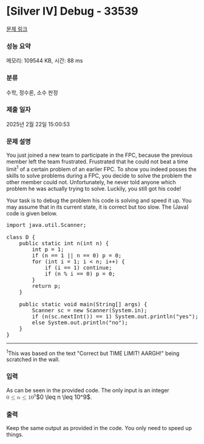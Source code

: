 # [Silver IV] Debug - 33539 

[문제 링크](https://www.acmicpc.net/problem/33539) 

### 성능 요약

메모리: 109544 KB, 시간: 88 ms

### 분류

수학, 정수론, 소수 판정

### 제출 일자

2025년 2월 22일 15:00:53

### 문제 설명

<p>You just joined a new team to participate in the FPC, because the previous member left the team frustrated. Frustrated that he could not beat a time limit<sup>1</sup> of a certain problem of an earlier FPC. To show you indeed posses the skills to solve problems during a FPC, you decide to solve the problem the other member could not. Unfortunately, he never told anyone which problem he was actually trying to solve. Luckily, you still got his code!</p>

<p>Your task is to debug the problem his code is solving and speed it up. You may assume that in its current state, it is correct but too slow. The (Java) code is given below.</p>

<pre>import java.util.Scanner;

class D {
    public static int n(int n) {
        int p = 1;
        if (n == 1 || n == 0) p = 0;
        for (int i = 1; i < n; i++) {
            if (i == 1) continue;
            if (n % i == 0) p = 0;
        }
        return p;
    }

    public static void main(String[] args) {
        Scanner sc = new Scanner(System.in);
        if (n(sc.nextInt()) == 1) System.out.println("yes");
        else System.out.println("no");
    }
}
</pre>

<hr>
<p><sup>1</sup>This was based on the text "Correct but TIME LIMIT! AARGH!" being scratched in the wall.</p>

### 입력 

 <p>As can be seen in the provided code. The only input is an integer <mjx-container class="MathJax" jax="CHTML" style="font-size: 109%; position: relative;"><mjx-math class="MJX-TEX" aria-hidden="true"><mjx-mn class="mjx-n"><mjx-c class="mjx-c30"></mjx-c></mjx-mn><mjx-mo class="mjx-n" space="4"><mjx-c class="mjx-c2264"></mjx-c></mjx-mo><mjx-mi class="mjx-i" space="4"><mjx-c class="mjx-c1D45B TEX-I"></mjx-c></mjx-mi><mjx-mo class="mjx-n" space="4"><mjx-c class="mjx-c2264"></mjx-c></mjx-mo><mjx-msup space="4"><mjx-mn class="mjx-n"><mjx-c class="mjx-c31"></mjx-c><mjx-c class="mjx-c30"></mjx-c></mjx-mn><mjx-script style="vertical-align: 0.393em;"><mjx-mn class="mjx-n" size="s"><mjx-c class="mjx-c39"></mjx-c></mjx-mn></mjx-script></mjx-msup></mjx-math><mjx-assistive-mml unselectable="on" display="inline"><math xmlns="http://www.w3.org/1998/Math/MathML"><mn>0</mn><mo>≤</mo><mi>n</mi><mo>≤</mo><msup><mn>10</mn><mn>9</mn></msup></math></mjx-assistive-mml><span aria-hidden="true" class="no-mathjax mjx-copytext">$0 \leq n \leq 10^9$</span></mjx-container>.</p>

### 출력 

 <p>Keep the same output as provided in the code. You only need to speed up things.</p>

